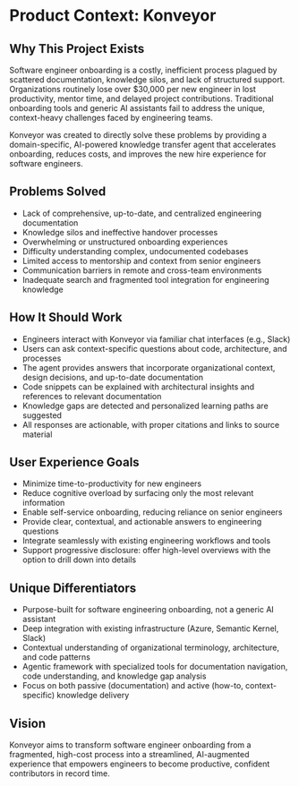 # Product Context: Konveyor

## Why This Project Exists

Software engineer onboarding is a costly, inefficient process plagued by scattered documentation, knowledge silos, and lack of structured support. Organizations routinely lose over $30,000 per new engineer in lost productivity, mentor time, and delayed project contributions. Traditional onboarding tools and generic AI assistants fail to address the unique, context-heavy challenges faced by engineering teams.

Konveyor was created to directly solve these problems by providing a domain-specific, AI-powered knowledge transfer agent that accelerates onboarding, reduces costs, and improves the new hire experience for software engineers.

## Problems Solved

- Lack of comprehensive, up-to-date, and centralized engineering documentation
- Knowledge silos and ineffective handover processes
- Overwhelming or unstructured onboarding experiences
- Difficulty understanding complex, undocumented codebases
- Limited access to mentorship and context from senior engineers
- Communication barriers in remote and cross-team environments
- Inadequate search and fragmented tool integration for engineering knowledge

## How It Should Work

- Engineers interact with Konveyor via familiar chat interfaces (e.g., Slack)
- Users can ask context-specific questions about code, architecture, and processes
- The agent provides answers that incorporate organizational context, design decisions, and up-to-date documentation
- Code snippets can be explained with architectural insights and references to relevant documentation
- Knowledge gaps are detected and personalized learning paths are suggested
- All responses are actionable, with proper citations and links to source material

## User Experience Goals

- Minimize time-to-productivity for new engineers
- Reduce cognitive overload by surfacing only the most relevant information
- Enable self-service onboarding, reducing reliance on senior engineers
- Provide clear, contextual, and actionable answers to engineering questions
- Integrate seamlessly with existing engineering workflows and tools
- Support progressive disclosure: offer high-level overviews with the option to drill down into details

## Unique Differentiators

- Purpose-built for software engineering onboarding, not a generic AI assistant
- Deep integration with existing infrastructure (Azure, Semantic Kernel, Slack)
- Contextual understanding of organizational terminology, architecture, and code patterns
- Agentic framework with specialized tools for documentation navigation, code understanding, and knowledge gap analysis
- Focus on both passive (documentation) and active (how-to, context-specific) knowledge delivery

## Vision

Konveyor aims to transform software engineer onboarding from a fragmented, high-cost process into a streamlined, AI-augmented experience that empowers engineers to become productive, confident contributors in record time.
